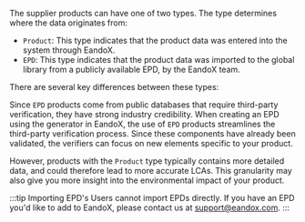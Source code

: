 The supplier products can have one of two types. The type determines where the data originates from:

- `Product`: This type indicates that the product data was entered into the system through EandoX.
- `EPD`: This type indicates that the product data was imported to the global library from a publicly available EPD, by the EandoX team.

There are several key differences between these types:

Since `EPD` products come from public databases that require third-party verification, they have strong industry credibility. When creating an EPD using the generator in EandoX, the use of `EPD` products streamlines the third-party verification process. Since these components have already been validated, the verifiers can focus on new elements specific to your product.

However, products with the `Product` type typically contains more detailed data, and could therefore lead to more accurate LCAs. This granularity may also give you more insight into the environmental impact of your product.

:::tip Importing EPD's
Users cannot import EPDs directly. If you have an EPD you'd like to add to EandoX, please contact us at [support@eandox.com](mailto:support@eandox.com?subject=EPD%20import%20request).
:::
